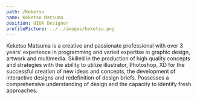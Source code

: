 ```yaml
---
path: /Keketso
name: Keketso Matsuma
position: UIUX Designer
profilePicture: ../../images/keketso.png
---
```

Keketso Matsuma is a creative and passionate professional with over 3 years’ experience in programming and varied expertise in graphic design, artwork and multimedia. Skilled in the production of high quality concepts and strategies with the ability to utilize illustrator, Photoshop, XD for the successful creation of new ideas and concepts, the development of interactive designs and redefinition of design briefs. Possesses a comprehensive understanding of design and the capacity to identify fresh approaches.